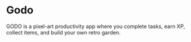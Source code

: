 # Godo
GODO is a pixel-art productivity app where you complete tasks, earn XP, collect items, and build your own retro garden.
